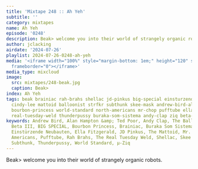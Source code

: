 ```yaml
---
title: 'Mixtape 248 :: Ah Yeh'
subtitle: ''
category: mixtapes
name: Ah Yeh
episode: '0248'
description: Beak> welcome you into their world of strangely organic robots.
author: jclacking
airdate: '2024-07-26'
playlist: 2024-07-26-0248-ah-yeh
media: '<iframe width="100%" style="margin-bottom: 1em;" height="120" src="https://www.mixcloud.com/widget/iframe/?feed=%2Flouderthanwar%2Fthe-final-hour-248-ah-yeh-2024-07-26%2F&hide_artwork=1&hide_cover=1&light=1"
  frameborder="0"></iframe>'
media_type: mixcloud
image:
  src: mixtapes/248-beak.jpg
  caption: Beak>
index: Ah Yeh
tags: beak brainiac rah-brahs shellac jd-pinkus big-special einsturzende-neubauten
  cindy-lee mattoid balloonist strfkr subthunk skee-mask andrew-bird-alan-hampton-ted-poor
  bourbon-princess world-standard north-americans mr-chop pufftube ella-fitzgerald
  real-tuesday-weld thunderpussy buraka-som-sistema andy-clap ziq beta-iii
keywords: Andrew Bird, Alan Hampton &amp; Ted Poor, Andy Clap, The Balloonist, Beak&gt;,
  Beta III, BIG SPECIAL, Bourbon Princess, Brainiac, Buraka Som Sistema, Cindy Lee,
  Einstürzende Neubauten, Ella Fitzgerald, JD Pinkus, The Mattoid, Mr. Chop, North
  Americans, Pufftube, Rah Brahs, The Real Tuesday Weld, Shellac, Skee Mask, STRFKR,
  Subthunk, Thunderpussy, World Standard, µ-Ziq
---
```

Beak> welcome you into their world of strangely organic robots.
